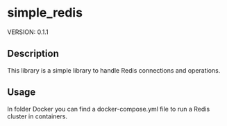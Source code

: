 # simple_redis

VERSION: 0.1.1

## Description

This library is a simple library to handle Redis connections and operations.

## Usage

In folder Docker you can find a docker-compose.yml file to run a Redis cluster in containers.


